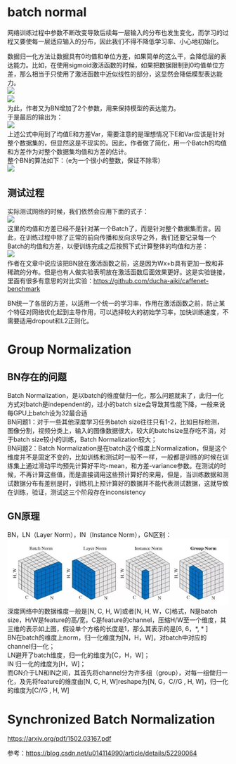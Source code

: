 # batch normal

网络训练过程中参数不断改变导致后续每一层输入的分布也发生变化，而学习的过程又要使每一层适应输入的分布，因此我们不得不降低学习率、小心地初始化。  

数据归一化方法让数据具有0均值和单位方差，如果简单的这么干，会降低层的表达能力。比如，在使用sigmoid激活函数的时候，如果把数据限制到0均值单位方差，那么相当于只使用了激活函数中近似线性的部分，这显然会降低模型表达能力。  
![](https://i.imgur.com/T8XgLbs.png)  
![](https://i.imgur.com/kcN5jtT.png)  
为此，作者又为BN增加了2个参数，用来保持模型的表达能力。   
于是最后的输出为：   
![](https://i.imgur.com/QPnhQYv.png)  
上述公式中用到了均值E和方差Var，需要注意的是理想情况下E和Var应该是针对整个数据集的，但显然这是不现实的。因此，作者做了简化，用一个Batch的均值和方差作为对整个数据集均值和方差的估计。   
整个BN的算法如下：（e为一个很小的整数，保证不除零）   
![](https://i.imgur.com/Tgtv7WH.png)  

## 测试过程
实际测试网络的时候，我们依然会应用下面的式子：  
![](https://i.imgur.com/nL9N4vT.png)  
这里的均值和方差已经不是针对某一个Batch了，而是针对整个数据集而言。因此，在训练过程中除了正常的前向传播和反向求导之外，我们还要记录每一个Batch的均值和方差，以便训练完成之后按照下式计算整体的均值和方差：  
![](https://i.imgur.com/mWqJlMI.png)   
作者在文章中说应该把BN放在激活函数之前，这是因为Wx+b具有更加一致和非稀疏的分布。但是也有人做实验表明放在激活函数后面效果更好。这是实验链接，里面有很多有意思的对比实验：https://github.com/ducha-aiki/caffenet-benchmark  

BN统一了各层的方差，以适用一个统一的学习率，作用在激活函数之前，防止某个特征对网络优化起到主导作用，可以选择较大的初始学习率，加快训练速度，不需要适用dropout和L2正则化。  


# Group Normalization
## BN存在的问题
Batch Normalization，是以batch的维度做归一化，那么问题就来了，此归一化方式对batch是independent的，过小的batch size会导致其性能下降，一般来说每GPU上batch设为32最合适  
BN问题1：对于一些其他深度学习任务batch size往往只有1-2，比如目标检测，图像分割，视频分类上，输入的图像数据很大，较大的batchsize显存吃不消，对于batch size较小的训练，Batch Normalization较大；  
BN问题2：Batch Normalization是在batch这个维度上Normalization，但是这个维度并不是固定不变的，比如训练和测试时一般不一样，一般都是训练的时候在训练集上通过滑动平均预先计算好平均-mean，和方差-variance参数。在测试的时候，不再计算这些值，而是直接调用这些预计算好的来用，但是，当训练数据和测试数据分布有差别是时，训练机上预计算好的数据并不能代表测试数据，这就导致在训练，验证，测试这三个阶段存在inconsistency  

## GN原理
BN，LN（Layer Norm），IN（Instance Norm），GN区别：  
![](image/GroupNormalization.png)  
深度网络中的数据维度一般是[N, C, H, W]或者[N, H, W，C]格式，N是batch size，H/W是feature的高/宽，C是feature的channel，压缩H/W至一个维度，其三维的表示如上图，假设单个方格的长度是1，那么其表示的是[6, 6，*, * ]  
BN在batch的维度上norm，归一化维度为[N，H，W]，对batch中对应的channel归一化；  
LN避开了batch维度，归一化的维度为[C，H，W]；  
IN 归一化的维度为[H，W]；  
而GN介于LN和IN之间，其首先将channel分为许多组（group），对每一组做归一化，及先将feature的维度由[N, C, H, W]reshape为[N, G，C//G , H, W]，归一化的维度为[C//G , H, W]  


# Synchronized Batch Normalization



https://arxiv.org/pdf/1502.03167.pdf

参考：https://blog.csdn.net/u014114990/article/details/52290064
